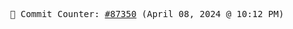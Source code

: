 <p align="center">
    <samp>
        📮 Commit Counter: <a href="https://github.com/Javascript-void0/Javascript-void0/commits/main">#87350</a> (April 08, 2024 @ 10:12 PM)
    </samp>
</p>